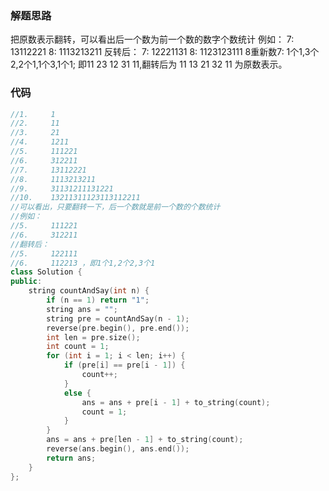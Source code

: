 ### 解题思路
把原数表示翻转，可以看出后一个数为前一个数的数字个数统计
例如：
7:    13112221
8:    1113213211
反转后：
7:    12221131
8:    1123123111
8重新数7: 1个1,3个2,2个1,1个3,1个1; 即11 23 12 31 11,翻转后为 11 13 21 32 11 为原数表示。
### 代码

```cpp
//1.     1
//2.     11
//3.     21
//4.     1211
//5.     111221
//6.     312211
//7.     13112221
//8.     1113213211
//9.     31131211131221
//10.    13211311123113112211
//可以看出，只要翻转一下，后一个数就是前一个数的个数统计
//例如：
//5.     111221
//6.     312211
//翻转后：
//5.     122111
//6.     112213 ，即1个1,2个2,3个1
class Solution {
public:
	string countAndSay(int n) {
		if (n == 1) return "1";
		string ans = "";
		string pre = countAndSay(n - 1);
		reverse(pre.begin(), pre.end());
		int len = pre.size();
		int count = 1;
		for (int i = 1; i < len; i++) {
			if (pre[i] == pre[i - 1]) {
				count++;
			}
			else {
				ans = ans + pre[i - 1] + to_string(count);
				count = 1;
			}
		}
		ans = ans + pre[len - 1] + to_string(count);
		reverse(ans.begin(), ans.end());
		return ans;
	}
};
```
